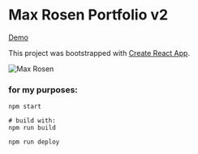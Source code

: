 # Max Rosen Portfolio v2

[Demo](https://imax.now.sh/)

This project was bootstrapped with [Create React App](https://github.com/facebook/create-react-app).

![Max Rosen](https://66.media.tumblr.com/de6a1a836f7705f2532094dd676dd568/tumblr_phlrv9awYv1qjh6m8o1_500.jpg "Max Rosen")

### for my purposes:

```
npm start

# build with:
npm run build

npm run deploy
```
